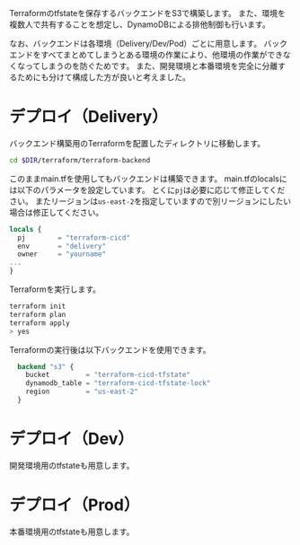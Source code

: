 
Terraformのtfstateを保存するバックエンドをS3で構築します。
また、環境を複数人で共有することを想定し、DynamoDBによる排他制御も行います。

なお、バックエンドは各環境（Delivery/Dev/Pod）ごとに用意します。
バックエンドをすべてまとめてしまうとある環境の作業により、他環境の作業ができなくなってしまうのを防ぐためです。
また、開発環境と本番環境を完全に分離するためにも分けて構成した方が良いと考えました。

# デプロイ（Delivery）

バックエンド構築用のTerraformを配置したディレクトリに移動します。

``` sh
cd $DIR/terraform/terraform-backend
```

このままmain.tfを使用してもバックエンドは構築できます。
main.tfのlocalsには以下のパラメータを設定しています。
とくに`pj`は必要に応じて修正してください。
またリージョンは`us-east-2`を指定していますので別リージョンにしたい場合は修正してください。

```terraform 
locals {
  pj        = "terraform-cicd"
  env       = "delivery"
  owner     = "yourname"
...
}
```

Terraformを実行します。

``` sh
terraform init
terraform plan
terraform apply
> yes
```

Terraformの実行後は以下バックエンドを使用できます。

```terraform
  backend "s3" {
    bucket         = "terraform-cicd-tfstate"
    dynamodb_table = "terraform-cicd-tfstate-lock"
    region         = "us-east-2"
  }
```

# デプロイ（Dev）

開発環境用のtfstateも用意します。

# デプロイ（Prod）

本番環境用のtfstateも用意します。
